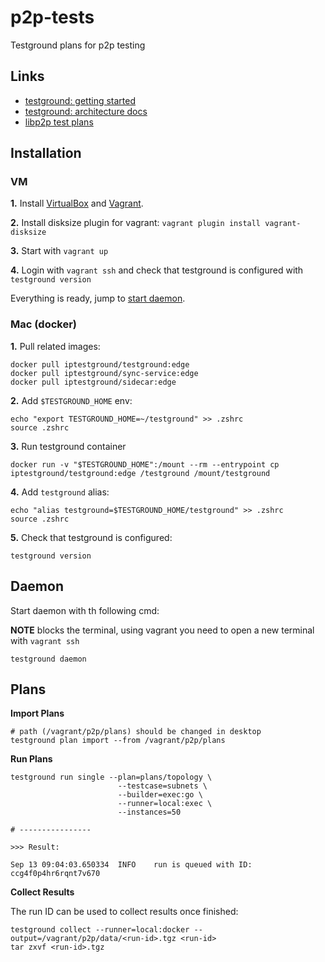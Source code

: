 # p2p-tests
Testground plans for p2p testing

## Links

* [testground: getting started](https://docs.testground.ai/getting-started)
* [testground: architecture docs](https://docs.testground.ai/concepts-and-architecture)
* [libp2p test plans](https://github.com/libp2p/test-plans)

## Installation

### VM

**1.** Install [VirtualBox](https://www.virtualbox.org/wiki/Downloads) and
[Vagrant](https://www.vagrantup.com/downloads).

**2.** Install disksize plugin for vagrant: `vagrant plugin install vagrant-disksize`

**3.** Start with `vagrant up`

**4.** Login with `vagrant ssh` and check that testground is configured with `testground version`

Everything is ready, jump to [start daemon](#daemon).

### Mac (docker)

**1.** Pull related images:

```shell
docker pull iptestground/testground:edge
docker pull iptestground/sync-service:edge
docker pull iptestground/sidecar:edge
```

**2.** Add `$TESTGROUND_HOME` env:

```shell
echo "export TESTGROUND_HOME=~/testground" >> .zshrc
source .zshrc
```

**3.** Run testground container

```shell
docker run -v "$TESTGROUND_HOME":/mount --rm --entrypoint cp iptestground/testground:edge /testground /mount/testground
```

**4.** Add `testground` alias:

```shell
echo "alias testground=$TESTGROUND_HOME/testground" >> .zshrc
source .zshrc
```

**5.** Check that testground is configured:

```shell
testground version
```

## Daemon

Start daemon with th following cmd:

**NOTE** blocks the terminal, using vagrant you need to open a new terminal with `vagrant ssh`

```shell
testground daemon
```

## Plans

**Import Plans**

```shell
# path (/vagrant/p2p/plans) should be changed in desktop
testground plan import --from /vagrant/p2p/plans
```

**Run Plans**

```shell
testground run single --plan=plans/topology \
                        --testcase=subnets \
                        --builder=exec:go \
                        --runner=local:exec \
                        --instances=50

# ----------------
                        
>>> Result:

Sep 13 09:04:03.650334  INFO    run is queued with ID: ccg4f0p4hr6rqnt7v670
```

**Collect Results**

The run ID can be used to collect results once finished:

```shell
testground collect --runner=local:docker --output=/vagrant/p2p/data/<run-id>.tgz <run-id>
tar zxvf <run-id>.tgz
```
